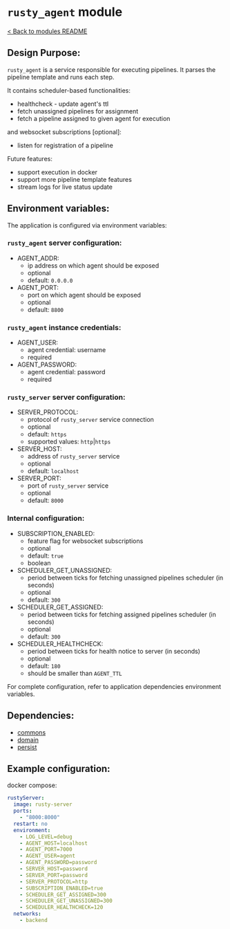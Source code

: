 # `rusty_agent` module

[< Back to modules README](README.md)

## Design Purpose:

`rusty_agent` is a service responsible for executing pipelines. It parses the pipeline template and runs each step.

It contains scheduler-based functionalities:
- healthcheck - update agent's ttl
- fetch unassigned pipelines for assignment
- fetch a pipeline assigned to given agent for execution

and websocket subscriptions [optional]:
- listen for registration of a pipeline

Future features:
- support execution in docker
- support more pipeline template features
- stream logs for live status update

## Environment variables:

The application is configured via environment variables:

### `rusty_agent` server configuration:

- AGENT_ADDR:
  - ip address on which agent should be exposed 
  - optional
  - default: `0.0.0.0`
- AGENT_PORT:
  - port on which agent should be exposed
  - optional
  - default: `8800`

### `rusty_agent` instance credentials:

- AGENT_USER:
  - agent credential: username
  - required
- AGENT_PASSWORD:
  - agent credential: password
  - required

### `rusty_server` server configuration:

- SERVER_PROTOCOL:
  - protocol of `rusty_server` service connection
  - optional
  - default: `https`
  - supported values: `http`|`https`
- SERVER_HOST:
  - address of `rusty_server` service
  - optional
  - default: `localhost`
- SERVER_PORT:
  - port of `rusty_server` service
  - optional
  - default: `8000`

### Internal configuration:

- SUBSCRIPTION_ENABLED:
  - feature flag for websocket subscriptions
  - optional
  - default: `true`
  - boolean
- SCHEDULER_GET_UNASSIGNED:
  - period between ticks for fetching unassigned pipelines scheduler (in seconds)
  - optional
  - default: `300`
- SCHEDULER_GET_ASSIGNED:
  - period between ticks for fetching assigned pipelines scheduler (in seconds)
  - optional
  - default: `300`
- SCHEDULER_HEALTHCHECK:
  - period between ticks for health notice to server (in seconds)
  - optional
  - default: `180`
  - should be smaller than `AGENT_TTL`

For complete configuration, refer to application dependencies environment variables.

## Dependencies:

- [commons](commons.md)
- [domain](domain.md)
- [persist](persist.md)

## Example configuration:

docker compose:
```yaml
rustyServer:
  image: rusty-server
  ports:
    - "8000:8000"
  restart: no
  environment:
    - LOG_LEVEL=debug
    - AGENT_HOST=localhost
    - AGENT_PORT=7000
    - AGENT_USER=agent
    - AGENT_PASSWORD=password
    - SERVER_HOST=password
    - SERVER_PORT=password
    - SERVER_PROTOCOL=http
    - SUBSCRIPTION_ENABLED=true
    - SCHEDULER_GET_ASSIGNED=300
    - SCHEDULER_GET_UNASSIGNED=300
    - SCHEDULER_HEALTHCHECK=120
  networks:
    - backend
```
